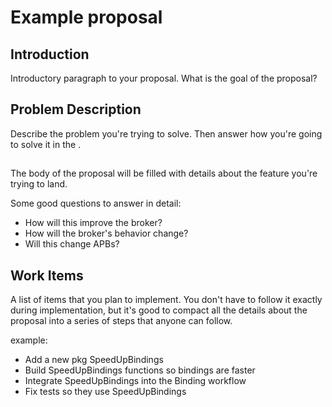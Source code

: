 # Example proposal

## Introduction
Introductory paragraph to your proposal. What is the goal of the proposal?

## Problem Description
Describe the problem you're trying to solve. Then answer how you're going
to solve it in the <Implementation Details>.

## <Implementation Details>
The body of the proposal will be filled with details about the feature you're
trying to land.

Some good questions to answer in detail:
 - How will this improve the broker?
 - How will the broker's behavior change?
 - Will this change APBs?

## Work Items
A list of items that you plan to implement. You don't have to follow it
exactly during implementation, but it's good to compact all the details
about the proposal into a series of steps that anyone can follow.

example:
 - Add a new pkg SpeedUpBindings
 - Build SpeedUpBindings functions so bindings are faster
 - Integrate SpeedUpBindings into the Binding workflow
 - Fix tests so they use SpeedUpBindings

